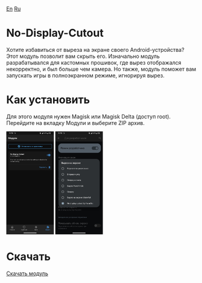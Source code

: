 [En](https://github.com/Parad1st/No-Display-Cutout/blob/main/README.md) [Ru](https://github.com/Parad1st/No-Display-Cutout/blob/main/README-ru.md)
# No-Display-Cutout
Хотите избавиться от выреза на экране своего Android-устройства? Этот модуль позволит вам скрыть его. Изначально модуль разрабатывался для кастомных прошивок, где вырез отображался некорректно, и был больше чем камера. Но также, модуль поможет вам запускать игры в полноэкранном режиме, игнорируя вырез.
# Как установить
Для этого модуля нужен Magisk или Magisk Delta (доступ root). Перейдите на вкладку Модули и выберите ZIP архив.
<p float="left">
  <img src="https://raw.githubusercontent.com/Parad1st/No-Display-Cutout/refs/heads/main/GitHub/Images/Module%20tab.jpg" width=25% height=25%>
  <img src="https://github.com/Parad1st/No-Display-Cutout/blob/main/GitHub/Images/Dev%20Settings.jpg" width=25% height=25%>
</p>

# Скачать
[Скачать модуль](https://github.com/Parad1st/No-Display-Cutout/releases)
